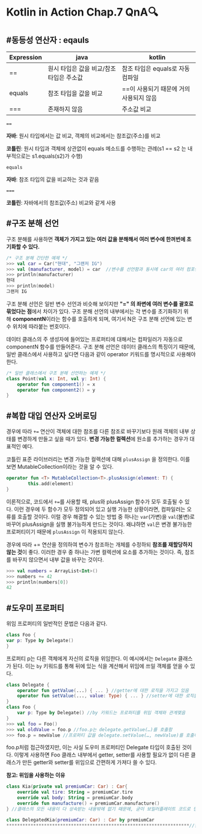 # Kotlin in Action Chap.7 QnA🔍

## #****동등성 연산자 : eqauls****

| Expression | java | kotlin |
| --- | --- | --- |
| == | 원시 타입은 값을 비교/참조 타입은 주소값 | 참조 타입은 equals로 자동 컴파일 |
| equals | 참조 타입을 값을 비교 | ==이 사용되기 때문에 거의 사용되지 않음 |
| === | 존재하지 않음 | 주소값 비교 |

`==`

**자바**: 원시 타입에서는 값 비교, 객체의 비교에서는 참조값(주소)를 비교

**코틀린**: 원시 타입과 객체에 상관없이 equals 메소드를 수행하는 관례(s1 == s2 는 내부적으로는 s1.equals(s2)가 수행)

`equals`

**자바**: 참조 타입의 값을 비교하는 것과 같음

`===`

**코틀린**: 자바에서의 참조값(주소) 비교와 같게 사용

## #구조 분해 선언

구조 분해를 사용하면 **객체가 가지고 있는 여러 값을 분해해서 여러 변수에 한꺼번에 초기화할 수 있다.** 

```kotlin
/* 구조 분해 간단한 예제 */
>>> val car = Car("현대", "그랜저 IG")
>>> val (manufacturer, model) = car  //변수를 선언함과 동시에 car의 여러 컴포넌트로 초기화 합니다.
>>> println(manufacturer)
현대
>>> println(model)
그랜저 IG
```

구조 분해 선언은 일반 변수 선언과 비슷해 보이지만 **"=" 의 좌변에 여러 변수를 괄호로 묶었다는 점**에서 차이가 있다. 구조 분해 선언의 내부에서는 각 변수를 초기화하기 위해 **componentN**이라는 함수를 호출하게 되며, 여기서 N은 구조 분해 선언에 있는 변수 위치에 따라붙는 번호이다.

데이터 클래스의 주 생성자에 들어있는 프로퍼티에 대해서는 컴파일러가 자동으로 componentN 함수를 만들어준다. 구조 분해 선언은 데이터 클래스의 특징이기 때문에, 일반 클래스에서 사용하고 싶다면 다음과 같이 operator 키워드를 명시적으로 사용해야 한다.

```kotlin
/* 일반 클래스에서 구조 분해 선언하는 예제 */
class Point(val x: Int, val y: Int) {
	operator fun component1() = x
	operator fun component2() = y
}
```

## #복합 대입 연산자 오버로딩

경우에 따라 `+=` 연산이 객체에 대한 참조를 다른 참조로 바꾸기보다 원래 객체의 내부 상태를 변경하게 만들고 싶을 때가 있다. **변경 가능한 컬렉션**에 원소를 추가하는 경우가 대표적인 예다.

코틀린 표준 라이브러리는 변경 가능한 컬렉션에 대해 `plusAssign` 을 정의한다. 이를 보면 MutableCollection이라는 것을 알 수 있다.

```kotlin
operator fun <T> MutableCollection<T>.plusAssign(element: T) {
		this.add(element)
}
```

이론적으로, 코드에서 `+=`를 사용할 때, plus와 plusAssign 함수가 모두 호출될 수 있다. 이런 경우에 두 함수가 모두 정의되어 있고 실행 가능한 상황이라면, 컴파일러는 오류를 호출할 것이다. 이럴 경우 해결할 수 있는 방법 중 하나는 `var`(가변)을 `val`(불변)로 바꾸어 plusAssign을 실행 불가능하게 만드는 것이다. 왜냐하면 `val`은 변경 불가능한 프로퍼티이기 때문에 `plusAssign` 이 적용되지 않는다. 

경우에 따라 += 연산을 정의하여 변수가 참조하는 개체를 수정하되 **참조를 재할당하지 않는 것**이 좋다. 이러한 경우 중 하나는 가변 컬렉션에 요소를 추가하는 것이다. 즉, 참조를 바꾸지 않으면서 내부 값을 바꾸는 것이다.

```kotlin
>>> val numbers = ArrayList<Int>()
>>> numbers += 42
>>> println(numbers[0])
42
```

## #도우미 프로퍼티

위임 프로퍼티의 일반적인 문법은 다음과 같다. 

```kotlin
class Foo {
var p: Type by Delegate()
}
```

프로퍼티 p는 다른 객체에게 자신의 로직을 위임한다. 이 예시에서는 `Delegate` 클래스가 된다. 이는 `by` 키워드를 통해 뒤에 있는 식을 계산해서 위임에 쓰일 객체를 얻을 수 있다.

```kotlin
class Delegate {
	operator fun getValue(...) { ... } //getter에 대한 로직을 가지고 있음
	operator fun setValue(..., value: Type) { ... } //setter에 대한 로직을 가지고 있음
}
class Foo {
	var p: Type by Delegate() //by 키워드는 프로퍼티를 위임 객체와 관계맺음
}
>>> val foo = Foo()
>>> val oldValue = foo.p //foo.p는 delegate.getValue(…)를 호출함
>>> foo.p = newValue //프로퍼티 값을 delegate.setValue(…, newValue)를 호출해 바꿈
```

foo.p처럼 접근하였지만, 이는 사실 도우미 프로퍼티인 Delegate 타입이 호출된 것이다. 이렇게 사용하면 Foo 클래스 내부에서 getter, setter를 사용할 필요가 없이 다른 클래스가 만든 getter와 setter를 위임으로 간편하게 가져다 쓸 수 있다.

**참고: 위임을 사용하는 이유**

```kotlin
class Kia(private val premiumCar: Car) : Car{
	override val tire: String = premiumCar.tire
	override val body: String = premiumCar.body
	override fun manufacture() = premiumCar.manufacture()
} //클래스의 모든 내용이 다 상속받는 내용밖에 없기 때문에, 굳이 보일러플레이트 코드로 만들 필요가 없다.

class DelegatedKia(premiumCar: Car) : Car by premiumCar
********************************************************************//한 줄로 간단하게 모두 위임할 수 있다.
```